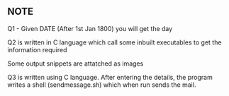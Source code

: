 ## NOTE 
Q1 - Given DATE (After 1st Jan 1800) you will get the day 


Q2 is written in C language which call some inbuilt executables to get the information required


Some output snippets are attatched as images


Q3 is written using C language. After entering the details, the program writes a shell (sendmessage.sh) which when run sends the mail.


